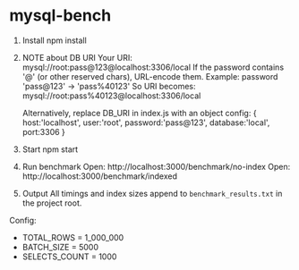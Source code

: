 # mysql-bench
1. Install
   npm install

2. NOTE about DB URI
   Your URI: mysql://root:pass@123@localhost:3306/local
   If the password contains '@' (or other reserved chars), URL-encode them. Example:
   password 'pass@123' -> 'pass%40123'
   So URI becomes:
   mysql://root:pass%40123@localhost:3306/local

   Alternatively, replace DB_URI in index.js with an object config:
   { host:'localhost', user:'root', password:'pass@123', database:'local', port:3306 }

3. Start
   npm start

4. Run benchmark
   Open: http://localhost:3000/benchmark/no-index
   Open: http://localhost:3000/benchmark/indexed

5. Output
   All timings and index sizes append to `benchmark_results.txt` in the project root.

Config:
- TOTAL_ROWS = 1_000_000
- BATCH_SIZE = 5000
- SELECTS_COUNT = 1000
